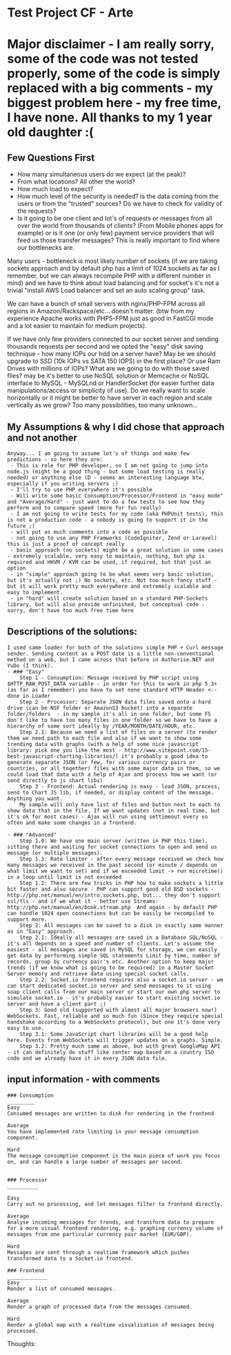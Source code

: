 # Test Project CF - Arte #

# Major disclaimer - I am really sorry, some of the code was not tested properly, some of the code is simply replaced with a big comments - my biggest problem here - my free time, I have none. All thanks to my 1 year old daughter :(

## Few Questions First ##
 - How many simultaneous users do we expect (at the peak)?
 - From what locations? All other the world?
 - How much load to expect?
 -  How much level of the security is needed? Is the data coming from the users or from the "trusted" sources? Do we have to check for validity of the requests? 
 - Is it going to be one client and lot's of requests or messages from all over the world from thousands of clients? (From Mobile phones apps for example) or is it one (or only few) payment service providers that will feed us those transfer messages? This is really important to find where our bottlenecks are. 
  
  Many users - bottleneck is most likely number of sockets (if we are taking sockets approach and by default php has a limit of 1024 sockets as far as I remember, but we can always recompile PHP with a different number in mind) and we have to think about load balancing and for socket's it's not a trivial "install AWS Load balancer and set an auto scaling group" task. 
  
  We can have a bunch of small servers with nginx/PHP-FPM  across all regions in Amazon/Rackspace/etc... doesn't matter. (btw from my experience Apache works with PHP5-FPM just as good in FastCGI mode and a lot easier to maintain for medium projects).
  
  If we have only few providers connected to our socket server and sending thousands requests per second and we opted the "easy" disk saving technique - how many IOPs our hdd on a server have?
  May be we should upgrade to SSD (10k IOPs vs SATA 150 IOPS) in the first place? Or use Ram Drives with millions of IOPs? What are we going to do with those saved files? may be it's better to use NoSQL solution or Memcache or NoSQL interface to MySQL - MySQLnd or HandlerSocket  (for easier further data manipulations/access or simplicity of use).
  Do we really want to scale horizontally or it might be better to have server in each region and scale vertically as we grow? Too many possibilities, too many unknown...
  
 
## My Assumptions & why I did chose that approach and not another ##
	Anyway... I am going to assume lot's of things and make few predictions - so here they are:
	 - This is role for PHP developer, so I am not going to jump into node.js (might be a good thing - but some load testing is really needed) or anything else (D - seems an interesting language btw, especially if you writing servers ;) 
	 - I'll try to use PHP everywhere it's possible
	 - Will write some basic Consumption/Processor/Frontend in "easy mode" and "Average/Hard" - just want to do a few tests to see how they perform and to compare speed (more for fun really)
	 - I am not going to write tests for my code (aka PHPUnit tests), this is not a production code - a nobody is going to support it in the future ;)
	 - will put as much comments into a code as possible
	 - not going to use any PHP Framworks (CodeIgniter, Zend or Laravel) this is just a proof of concept really
	 - basic approach (no sockets) might be a great solution in some cases - extremely scalable, very easy to maintain, nothing, but php is required and HHVM / KVM can be used, if required, but that just an option
	 - in "simple" approach going to be what seems very basic solution, but it's actually not ;) No sockets, etc. Not too much fancy stuff - but it will work pretty much everywhere and extremely scalable and easy to implement.
	 - in "hard" will create solution based on a standard PHP-Sockets library, but will also provide unfinished, but conceptual code - sorry, don't have too much free time here

	 
## Descriptions of the solutions:
	I used same loader for both of the solutions simple PHP + Curl message sender. Sending content as a POST date is a little non-conventional method on a web, but I came across that before in Authorise.NET and YuDo (I think).
	- ### "Easy"
		Step 1 - Consumption: Message received by PHP script using $HTTP_RAW_POST_DATA variable - in order for this to work in php 5.3+ (as far as I remember) you have to set none standard HTTP Header <-- done in Loader
		Step 2 - Processor: Separate JSON data files saved onto a hard drive (can be NSF folder or AmazonS3 bucket) into a separate folder/folders  - in my sample it's all in one folder, but some FS don't like to have too many files in one folder so we have to have a hierarchy of some sort ideally by /YEAR/MONTH/DATE/HOUR, etc. 
		Step 2.1: Because we need a list of files on a server (to render them we need path to each file and also if we want to show some trending data with graphs (with a help of some nice javascript library: pick one you like the most - http://www.sitepoint.com/15-best-javascript-charting-libraries/) it's probably a good idea to generate separate JSON (or few, for various currency pairs or countries, or all together) files with some major data in them, so we could load that data with a help of Ajax and process how we want (or send directly to js chart libs)
		Step 3 - Frontend: Actual rendering is easy - load JSON, process, send to Chart JS lib, if needed, or display content of the message. Anything you want.
		My sample will only have list of files and button next to each to show data that in the file. If we want updates (not in real time, but it's ok for most cases) - Ajax will run using settimeout every so often and make some changes in a frontend. 
		
	- ### "Advanced"
		Step 1.0: We have one main server (written in PHP this time), sitting there and waiting for socket connections to open and send us message (or multiple messages).
		Step 1.1: Rate limiter - after every message received we check how many messages we received in the past second (or minute / depends on what limit we want to set) and if we exceeded limit -> run microtime() in a loop until limit is not exceeded
		Step 1.2: There are few tricks in PHP how to make sockets a little bit faster and also secure - PHP can support good old BSD sockets - http://php.net/manual/en/intro.sockets.php, but... they don't support ssl/tls - and if we what it - better use Streams: http://php.net/manual/en/book.stream.php  And again - by default PHP can handle 1024 open connections but can be easily be recompiled to support more.
		Step 2: All messages can be saved to a disk in exactly same manner as in "Easy" approach.
		Step 2.1: Ideally all messages are saved in a Database SQL/NoSQL - it's all depends on a speed and number of clients. Let's assume the easiest - all messages are saved in MySQL for storage, we can easily get data by performing simple SQL statements Limit by time, number of records, group by currency pair's etc. Another option to keep major trends (if we know what is going to be required) in a Master Socket Server memory and retrieve data using special socket calls.
		Step 2.2: Socket.io frontend requires also a socket.io server - we can start dedicated socket.io server and send messages to it using soap client calls from our main server or start our own php server to simulate socket.io - it's probably easier to start existing socket.ie server and have a client part ;)
		Step 3: Good old (supported with almost all major browsers now!) WebSockets. Fast, reliable and so much fun (Since they require special handshake according to a WebSockets protocol), but one it's done very easy to use.
		Step 3.1: Some JavaScript chart libraries will be a good help here. Events from WebSockets will trigger updates on a graphs. Simple.
		Step 3.2: Pretty much same as above, but with great GoogleMap API - it can definitely do stuff like center map based on a country ISO code and we already have it in every JSON data file.

## input information - with comments ##

	### Consumption
	_________
	Easy
	Consumed messages are written to disk for rendering in the frontend

	Average
	You have implemented rate limiting in your message consumption component.

	Hard
	The message consumption component is the main piece of work you focus on, and can handle a large number of messages per second.

	
	### Processor
	__________

	Easy
	Carry out no processing, and let messages filter to frontend directly.

	Average
	Analyse incoming messages for trends, and transform data to prepare for a more visual frontend rendering, e.g. graphing currency volume of messages from one particular currency pair market (EUR/GBP).

	Hard
	Messages are sent through a realtime framework which pushes transformed data to a Socket.io frontend.

	### Frontend
	_____________
	Easy
	Render a list of consumed messages.
	
	Average
	Render a graph of processed data from the messages consumed.
	
	Hard
	Render a global map with a realtime visualisation of messages being processed.

	
	
	

 
 
Thoughts:
